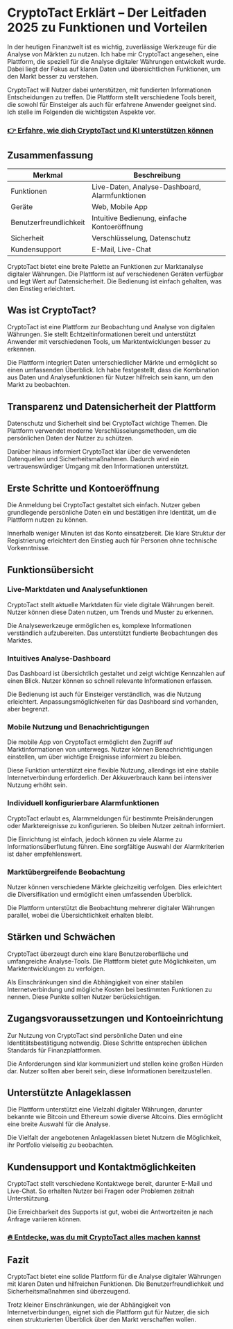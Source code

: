 # CryptoTact Erklärt – Der Leitfaden 2025 zu Funktionen und Vorteilen
   
In der heutigen Finanzwelt ist es wichtig, zuverlässige Werkzeuge für die Analyse von Märkten zu nutzen. Ich habe mir CryptoTact angesehen, eine Plattform, die speziell für die Analyse digitaler Währungen entwickelt wurde. Dabei liegt der Fokus auf klaren Daten und übersichtlichen Funktionen, um den Markt besser zu verstehen.

CryptoTact will Nutzer dabei unterstützen, mit fundierten Informationen Entscheidungen zu treffen. Die Plattform stellt verschiedene Tools bereit, die sowohl für Einsteiger als auch für erfahrene Anwender geeignet sind. Ich stelle im Folgenden die wichtigsten Aspekte vor.

### [👉 Erfahre, wie dich CryptoTact und KI unterstützen können](https://t.co/aLRFWIdrLq)
## Zusammenfassung  
| Merkmal                   | Beschreibung                                  |
|--------------------------|-----------------------------------------------|
| Funktionen               | Live-Daten, Analyse-Dashboard, Alarmfunktionen |
| Geräte                   | Web, Mobile App                               |
| Benutzerfreundlichkeit   | Intuitive Bedienung, einfache Kontoeröffnung  |
| Sicherheit               | Verschlüsselung, Datenschutz                   |
| Kundensupport            | E-Mail, Live-Chat                             |

CryptoTact bietet eine breite Palette an Funktionen zur Marktanalyse digitaler Währungen. Die Plattform ist auf verschiedenen Geräten verfügbar und legt Wert auf Datensicherheit. Die Bedienung ist einfach gehalten, was den Einstieg erleichtert.

## Was ist CryptoTact?  
CryptoTact ist eine Plattform zur Beobachtung und Analyse von digitalen Währungen. Sie stellt Echtzeitinformationen bereit und unterstützt Anwender mit verschiedenen Tools, um Marktentwicklungen besser zu erkennen.

Die Plattform integriert Daten unterschiedlicher Märkte und ermöglicht so einen umfassenden Überblick. Ich habe festgestellt, dass die Kombination aus Daten und Analysefunktionen für Nutzer hilfreich sein kann, um den Markt zu beobachten.

## Transparenz und Datensicherheit der Plattform  
Datenschutz und Sicherheit sind bei CryptoTact wichtige Themen. Die Plattform verwendet moderne Verschlüsselungsmethoden, um die persönlichen Daten der Nutzer zu schützen.

Darüber hinaus informiert CryptoTact klar über die verwendeten Datenquellen und Sicherheitsmaßnahmen. Dadurch wird ein vertrauenswürdiger Umgang mit den Informationen unterstützt.

## Erste Schritte und Kontoeröffnung  
Die Anmeldung bei CryptoTact gestaltet sich einfach. Nutzer geben grundlegende persönliche Daten ein und bestätigen ihre Identität, um die Plattform nutzen zu können.

Innerhalb weniger Minuten ist das Konto einsatzbereit. Die klare Struktur der Registrierung erleichtert den Einstieg auch für Personen ohne technische Vorkenntnisse.

## Funktionsübersicht  
### Live-Marktdaten und Analysefunktionen  
CryptoTact stellt aktuelle Marktdaten für viele digitale Währungen bereit. Nutzer können diese Daten nutzen, um Trends und Muster zu erkennen.

Die Analysewerkzeuge ermöglichen es, komplexe Informationen verständlich aufzubereiten. Das unterstützt fundierte Beobachtungen des Marktes.

### Intuitives Analyse-Dashboard  
Das Dashboard ist übersichtlich gestaltet und zeigt wichtige Kennzahlen auf einen Blick. Nutzer können so schnell relevante Informationen erfassen.

Die Bedienung ist auch für Einsteiger verständlich, was die Nutzung erleichtert. Anpassungsmöglichkeiten für das Dashboard sind vorhanden, aber begrenzt.

### Mobile Nutzung und Benachrichtigungen  
Die mobile App von CryptoTact ermöglicht den Zugriff auf Marktinformationen von unterwegs. Nutzer können Benachrichtigungen einstellen, um über wichtige Ereignisse informiert zu bleiben.

Diese Funktion unterstützt eine flexible Nutzung, allerdings ist eine stabile Internetverbindung erforderlich. Der Akkuverbrauch kann bei intensiver Nutzung erhöht sein.

### Individuell konfigurierbare Alarmfunktionen  
CryptoTact erlaubt es, Alarmmeldungen für bestimmte Preisänderungen oder Marktereignisse zu konfigurieren. So bleiben Nutzer zeitnah informiert.

Die Einrichtung ist einfach, jedoch können zu viele Alarme zu Informationsüberflutung führen. Eine sorgfältige Auswahl der Alarmkriterien ist daher empfehlenswert.

### Marktübergreifende Beobachtung  
Nutzer können verschiedene Märkte gleichzeitig verfolgen. Dies erleichtert die Diversifikation und ermöglicht einen umfassenden Überblick.

Die Plattform unterstützt die Beobachtung mehrerer digitaler Währungen parallel, wobei die Übersichtlichkeit erhalten bleibt.

## Stärken und Schwächen  
CryptoTact überzeugt durch eine klare Benutzeroberfläche und umfangreiche Analyse-Tools. Die Plattform bietet gute Möglichkeiten, um Marktentwicklungen zu verfolgen.

Als Einschränkungen sind die Abhängigkeit von einer stabilen Internetverbindung und mögliche Kosten bei bestimmten Funktionen zu nennen. Diese Punkte sollten Nutzer berücksichtigen.

## Zugangsvoraussetzungen und Kontoeinrichtung  
Zur Nutzung von CryptoTact sind persönliche Daten und eine Identitätsbestätigung notwendig. Diese Schritte entsprechen üblichen Standards für Finanzplattformen.

Die Anforderungen sind klar kommuniziert und stellen keine großen Hürden dar. Nutzer sollten aber bereit sein, diese Informationen bereitzustellen.

## Unterstützte Anlageklassen  
Die Plattform unterstützt eine Vielzahl digitaler Währungen, darunter bekannte wie Bitcoin und Ethereum sowie diverse Altcoins. Dies ermöglicht eine breite Auswahl für die Analyse.

Die Vielfalt der angebotenen Anlageklassen bietet Nutzern die Möglichkeit, ihr Portfolio vielseitig zu beobachten.

## Kundensupport und Kontaktmöglichkeiten  
CryptoTact stellt verschiedene Kontaktwege bereit, darunter E-Mail und Live-Chat. So erhalten Nutzer bei Fragen oder Problemen zeitnah Unterstützung.

Die Erreichbarkeit des Supports ist gut, wobei die Antwortzeiten je nach Anfrage variieren können.

### [🔥 Entdecke, was du mit CryptoTact alles machen kannst](https://t.co/aLRFWIdrLq)
## Fazit  
CryptoTact bietet eine solide Plattform für die Analyse digitaler Währungen mit klaren Daten und hilfreichen Funktionen. Die Benutzerfreundlichkeit und Sicherheitsmaßnahmen sind überzeugend.

Trotz kleiner Einschränkungen, wie der Abhängigkeit von Internetverbindungen, eignet sich die Plattform gut für Nutzer, die sich einen strukturierten Überblick über den Markt verschaffen wollen.